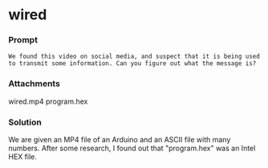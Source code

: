 # wired

### Prompt

```
We found this video on social media, and suspect that it is being used to transmit some information. Can you figure out what the message is?
```

### Attachments

wired.mp4
program.hex

### Solution

We are given an MP4 file of an Arduino and an ASCII file with many numbers.
After some research, I found out that "program.hex" was an Intel HEX file.


